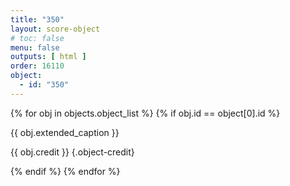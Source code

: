 ```yaml
---
title: "350"
layout: score-object
# toc: false
menu: false
outputs: [ html ]
order: 16110
object:
  - id: "350"
---
```


{% for obj in objects.object_list %}
{% if obj.id == object[0].id %}

{{ obj.extended_caption }}

{{ obj.credit }} {.object-credit}

{% endif %}
{% endfor %}
